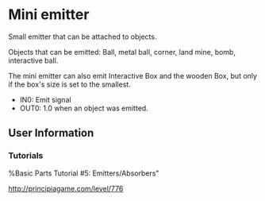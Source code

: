 # Mini emitter
Small emitter that can be attached to objects.

Objects that can be emitted: Ball, metal ball, corner, land mine, bomb, interactive ball.

The mini emitter can also emit Interactive Box and the wooden Box, but only if the box's size is set to the smallest.

- IN0: Emit signal
- OUT0: 1.0 when an object was emitted.

## User Information

### Tutorials
%Basic Parts Tutorial #5: Emitters/Absorbers"

http://principiagame.com/level/776